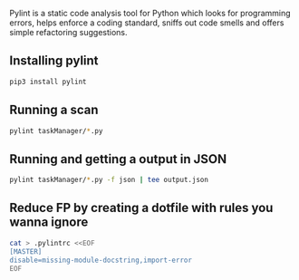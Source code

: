 
Pylint is a static code analysis tool for Python which looks for programming errors, helps enforce a coding standard, sniffs out code smells and offers simple refactoring suggestions. 

## Installing pylint 

```sh
pip3 install pylint
```

## Running a scan 

```sh
pylint taskManager/*.py
```

## Running and getting a output in JSON 

```sh
pylint taskManager/*.py -f json | tee output.json
```

## Reduce FP by creating a dotfile with rules you wanna ignore 

```sh
cat > .pylintrc <<EOF
[MASTER]
disable=missing-module-docstring,import-error
EOF
```

